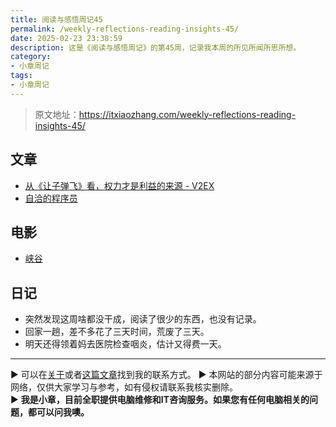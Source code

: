 ```yaml
---
title: 阅读与感悟周记45
permalink: /weekly-reflections-reading-insights-45/
date: 2025-02-23 23:38:59
description: 这是《阅读与感悟周记》的第45周，记录我本周的所见所闻所思所想。
category:
- 小章周记
tags:
- 小章周记
---
```


> 原文地址：<https://itxiaozhang.com/weekly-reflections-reading-insights-45/>  

## 文章

- [从《让子弹飞》看，权力才是利益的来源 - V2EX](https://www.v2ex.com/t/1111804)
- [自洽的程序员](https://www.dev-life.site/)

## 电影

- [峡谷](https://neodb.social/movie/6Bob1fCW9QcEpZoL56X16n)

## 日记

- 突然发现这周啥都没干成，阅读了很少的东西，也没有记录。
- 回家一趟，差不多花了三天时间，荒废了三天。
- 明天还得领着妈去医院检查咽炎，估计又得费一天。

---
▶ 可以在[关于](https://itxiaozhang.com/about/)或者[这篇文章](https://itxiaozhang.com/about-computer-repair-services-with-me/)找到我的联系方式。
▶ 本网站的部分内容可能来源于网络，仅供大家学习与参考，如有侵权请联系我核实删除。  
▶ **我是小章，目前全职提供电脑维修和IT咨询服务。如果您有任何电脑相关的问题，都可以问我噢。**  
